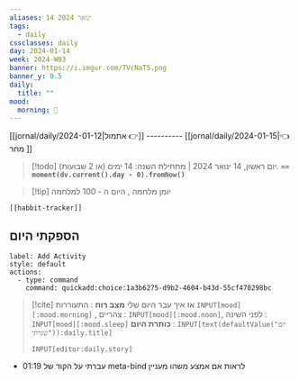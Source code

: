 ```yaml
---
aliases: 14 ינואר 2024
tags:
  - daily
cssclasses: daily
day: 2024-01-14
week: 2024-W03
banner: https://i.imgur.com/TVcNaT5.png
banner_y: 0.5
daily:
  title: ""
mood:
  morning: 🙂
---
```


[[jornal/daily/2024-01-12|אתמול 👉]] ---------- [[jornal/daily/2024-01-15|👈 מחר ]]


> [!todo]  יום ראשון, 14 ינואר 2024 | מתחילת השנה: 14 ימים (או 2 שבועות). **`== moment(dv.current().day - 0).fromNow()`**

> [!tip]  יומן מלחמה , היום ה - 100 למלחמה

```meta-bind-embed
[[habbit-tracker]]
```

## הספקתי היום

```meta-bind-button
label: Add Activity
style: default
actions: 
  - type: command
    command: quickadd:choice:1a3b6275-d9b2-4604-b43d-55cf470298bc

```

> [!cite] אז איך עבר היום שלי
> **מצב רוח** :  התעוררות `INPUT[mood][:mood.morning]` , צהריים : `INPUT[mood][:mood.noon]`,  לפני השינה :  `INPUT[mood][:mood.sleep]`
> **כותרת היום** : `INPUT[text(defaultValue("יום שגרתי")):daily.title]`
> ```meta-bind
> INPUT[editor:daily.story]
> ```
- 01:19 עברתי על הקוד של meta-bind לראות אם אמצע משהו מעניין 
